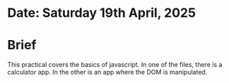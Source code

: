 #	Date: Saturday 19th April, 2025


#	Brief
This practical covers the basics of javascript. In one of the files, there is a calculator
app. In the other is an app where the DOM is manipulated.